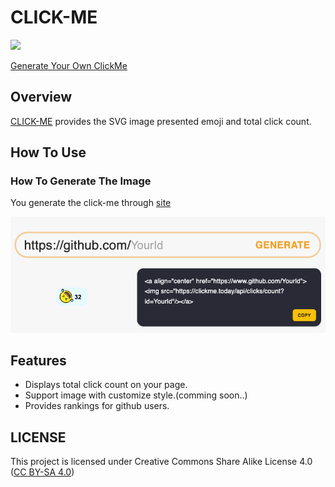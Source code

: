 # CLICK-ME
<a align="center" href="https://www.github.com/SilentBombers/click-me"><img src="https://clickme.today/api/clicks/count?id=SilentBombers/click-me"/></a>

[Generate Your Own ClickMe](https://clickme.today/main)
## Overview
[CLICK-ME](https://clickme.today/main) provides the SVG image presented emoji and total click count.


## How To Use
### How To Generate The Image
You generate the click-me through [site](https://clickme.today/main) </br>

![click-me](./image/img.png)
## Features
+ Displays total click count on your page.
+ Support image with customize style.(comming soon..)
+ Provides rankings for github users.

## LICENSE
This project is licensed under  Creative Commons Share Alike License 4.0 ([CC BY-SA 4.0](https://creativecommons.org/licenses/by-sa/4.0/))

